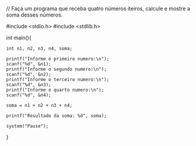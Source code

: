 // Faça um programa que receba quatro números iteiros, calcule e mostre a soma desses números.

#include <stdio.h>
#include <stdlib.h>

int main(){
    
    int n1, n2, n3, n4, soma;

    printf("Informe o primeiro numero:\n");
    scanf("%d", &n1);
    printf("Informe o segundo numero:\n");
    scanf("%d", &n2);
    printf("Informe o terceiro numero:\n");
    scanf("%d", &n3);
    printf("Informe o quarto numero:\n");
    scanf("%d", &n4);

    soma = n1 + n2 + n3 + n4;

    printf("Resultado da soma: %d", soma);

    system("Pause");
}


